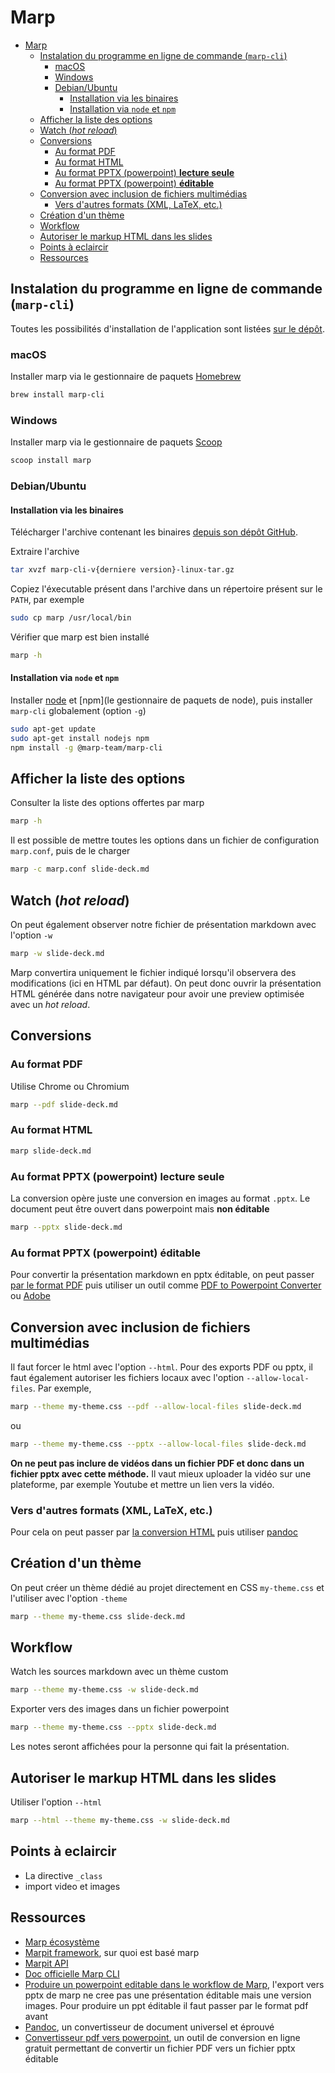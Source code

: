 # Marp

- [Marp](#marp)
  - [Instalation du programme en ligne de commande (`marp-cli`)](#instalation-du-programme-en-ligne-de-commande-marp-cli)
    - [macOS](#macos)
    - [Windows](#windows)
    - [Debian/Ubuntu](#debianubuntu)
      - [Installation via les binaires](#installation-via-les-binaires)
      - [Installation via `node` et `npm`](#installation-via-node-et-npm)
  - [Afficher la liste des options](#afficher-la-liste-des-options)
  - [Watch (*hot reload*)](#watch-hot-reload)
  - [Conversions](#conversions)
    - [Au format PDF](#au-format-pdf)
    - [Au format HTML](#au-format-html)
    - [Au format PPTX (powerpoint) **lecture seule**](#au-format-pptx-powerpoint-lecture-seule)
    - [Au format PPTX (powerpoint) **éditable**](#au-format-pptx-powerpoint-éditable)
  - [Conversion avec inclusion de fichiers multimédias](#conversion-avec-inclusion-de-fichiers-multimédias)
    - [Vers d'autres formats (XML, LaTeX, etc.)](#vers-dautres-formats-xml-latex-etc)
  - [Création d'un thème](#création-dun-thème)
  - [Workflow](#workflow)
  - [Autoriser le markup HTML dans les slides](#autoriser-le-markup-html-dans-les-slides)
  - [Points à eclaircir](#points-à-eclaircir)
  - [Ressources](#ressources)


## Instalation du programme en ligne de commande (`marp-cli`)

Toutes les possibilités d'installation de l'application sont listées [sur le dépôt](https://github.com/marp-team/marp-cli).

### macOS

Installer marp via le gestionnaire de paquets [Homebrew](https://brew.sh/index_fr)

~~~bash
brew install marp-cli
~~~

### Windows

Installer marp via le gestionnaire de paquets [Scoop](https://scoop.sh/)

~~~bash
scoop install marp
~~~

### Debian/Ubuntu

#### Installation via les binaires

Télécharger l'archive contenant les binaires [depuis son dépôt GitHub](https://github.com/marp-team/marp-cli/releases).

Extraire l'archive

~~~bash
tar xvzf marp-cli-v{derniere version}-linux-tar.gz
~~~

Copiez l'éxecutable présent dans l'archive dans un répertoire présent sur le `PATH`, par exemple

~~~bash
sudo cp marp /usr/local/bin
~~~

Vérifier que marp est bien installé

~~~bash
marp -h
~~~

#### Installation via `node` et `npm`

Installer [node](https://packages.debian.org/fr/sid/nodejs) et [npm](le gestionnaire de paquets de node), puis installer `marp-cli` globalement (option `-g`)

~~~bash
sudo apt-get update
sudo apt-get install nodejs npm
npm install -g @marp-team/marp-cli
~~~

## Afficher la liste des options

Consulter la liste des options offertes par marp

~~~bash
marp -h
~~~

Il est possible de mettre toutes les options dans un fichier de configuration `marp.conf`, puis de le charger

~~~bash
marp -c marp.conf slide-deck.md
~~~

## Watch (*hot reload*)

On peut également observer notre fichier de présentation markdown avec l'option `-w`

~~~bash
marp -w slide-deck.md
~~~

Marp convertira uniquement le fichier indiqué lorsqu'il observera des modifications (ici en HTML par défaut). On peut donc ouvrir la présentation HTML générée dans notre navigateur pour avoir une preview optimisée avec un *hot reload*.

## Conversions

### Au format PDF

Utilise Chrome ou Chromium

~~~bash
marp --pdf slide-deck.md
~~~

### Au format HTML

~~~bash
marp slide-deck.md
~~~

### Au format PPTX (powerpoint) **lecture seule**

La conversion opère juste une conversion en images au format `.pptx`. Le document peut être ouvert dans powerpoint mais **non éditable**

~~~bash
marp --pptx slide-deck.md
~~~

### Au format PPTX (powerpoint) **éditable**

Pour convertir la présentation markdown en pptx éditable, on peut passer [par le format PDF](#au-format-pdf) puis utiliser un outil comme [PDF to Powerpoint Converter](https://pdf.online/pdf-to-powerpoint-converter) ou [Adobe](https://www.adobe.com/acrobat/online/pdf-to-ppt.html)

## Conversion avec inclusion de fichiers multimédias

Il faut forcer le html avec l'option `--html`. Pour des exports PDF ou pptx, il faut également autoriser les fichiers locaux avec l'option `--allow-local-files`. Par exemple,

~~~bash
marp --theme my-theme.css --pdf --allow-local-files slide-deck.md
~~~

ou

~~~bash
marp --theme my-theme.css --pptx --allow-local-files slide-deck.md
~~~

**On ne peut pas inclure de vidéos dans un fichier PDF et donc dans un fichier pptx avec cette méthode.** Il vaut mieux uploader la vidéo sur une plateforme, par exemple Youtube et mettre un lien vers la vidéo.

### Vers d'autres formats (XML, LaTeX, etc.)

Pour cela on peut passer par [la conversion HTML](#au-format-html) puis utiliser [pandoc](https://pandoc.org/index.html)

## Création d'un thème

On peut créer un thème dédié au projet directement en CSS `my-theme.css` et l'utiliser avec l'option `-theme`

~~~bash
marp --theme my-theme.css slide-deck.md
~~~

## Workflow

Watch les sources markdown avec un thème custom

~~~bash
marp --theme my-theme.css -w slide-deck.md
~~~

Exporter vers des images dans un fichier powerpoint

~~~bash
marp --theme my-theme.css --pptx slide-deck.md
~~~

Les notes seront affichées pour la personne qui fait la présentation.

## Autoriser le markup HTML dans les slides

Utiliser l'option `--html`

~~~bash
marp --html --theme my-theme.css -w slide-deck.md
~~~


## Points à eclaircir

- La directive `_class`
- import video et images

## Ressources

- [Marp écosystème](https://marp.app/)
- [Marpit framework](https://marpit.marp.app/), sur quoi est basé marp
- [Marpit API](https://marpit-api.marp.app/index.html)
- [Doc officielle Marp CLI](https://github.com/marp-team/marp-cli)
- [Produire un powerpoint editable dans le workflow de Marp](https://github.com/marp-team/marp/discussions/82), l'export vers pptx de marp ne cree pas une présentation éditable mais une version images. Pour produire un ppt éditable il faut passer par le format pdf avant
- [Pandoc](https://pandoc.org/index.html), un convertisseur de document universel et éprouvé
- [Convertisseur pdf vers powerpoint](https://pdf.online/pdf-to-powerpoint-converter), un outil de conversion en ligne gratuit permettant de convertir un fichier PDF vers un fichier pptx éditable

